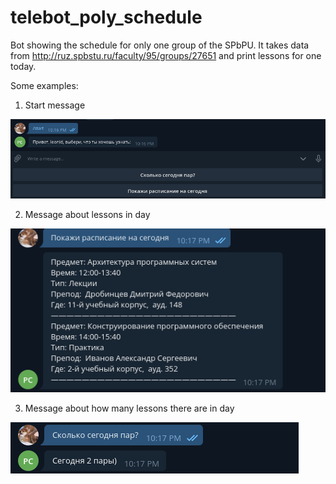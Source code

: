 # telebot_poly_schedule
Bot showing the schedule for only one group of the SPbPU. It takes data from http://ruz.spbstu.ru/faculty/95/groups/27651 and print lessons for one today.

Some examples:
1) Start message

![Start message](https://github.com/LeonidVolohov/telebot_poly_schedule/blob/master/screenshot/start_message.png)

2) Message about lessons in day

![Lessons](https://github.com/LeonidVolohov/telebot_poly_schedule/blob/master/screenshot/lessons.png)

3) Message about how many lessons there are in day

![Count lessons](https://github.com/LeonidVolohov/telebot_poly_schedule/blob/master/screenshot/count_lessons.png)

